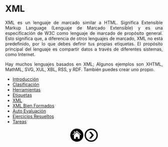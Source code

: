 
<div align="justify">

# XML

 XML es un lenguaje de marcado similar a HTML. Significa Extensible Markup Language (Lenguaje de Marcado Extensible) y es una especificación de W3C como lenguaje de marcado de propósito general. Esto significa que, a diferencia de otros lenguajes de marcado, XML no está predefinido, por lo que debes definir tus propias etiquetas. El propósito principal del lenguaje es compartir datos a través de diferentes sistemas, como Internet.

 Hay muchos lenguajes basados en XML; Algunos ejemplos son XHTML, MathML, SVG, XUL, XBL, RSS, y RDF. También puedes crear uno propio.


  - [Introducción](INTRODUCCIÓN.md)
  - [Clasificación](CLASIFICACION.md)
  - [Herramientas](HERRAMIENTAS.md)
  - [Etiquetas](ETIQUETAS.md)
  - [XML](XML.md)
  - [XML Bien Formados](XML_BIEN_FORMADOS.md)
  - [Auto Evaluación](AUTOEVALUACION.md)
  - [Ejercicios Resueltos](EJERCICIOS_RESUELTOS.md)
  - [Tareas](TAREAS.md)

</div>

 <div align="center">
 	<a href="README.md"><img src="../../img/home.png" alt="XML Home" style="width:42px;height:42px;"></a>
 	<a href="INTRODUCCION.md"><img src="../../img/next.png" alt="XML Clasificación" style="width:42px;height:42px;"> 
</div>